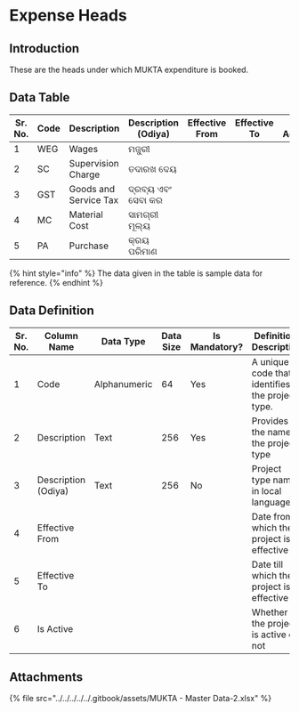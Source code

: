 # Expense Heads

## Introduction

These are the heads under which MUKTA expenditure is booked.&#x20;

## Data Table

<table><thead><tr><th width="90">Sr. No.</th><th>Code</th><th width="163">Description</th><th>Description (Odiya)</th><th>Effective From</th><th>Effective To</th><th>Is Active</th></tr></thead><tbody><tr><td>1</td><td>WEG</td><td>Wages</td><td>ମଜୁରୀ</td><td></td><td></td><td></td></tr><tr><td>2</td><td>SC</td><td>Supervision Charge</td><td>ତଦାରଖ ଦେୟ</td><td></td><td></td><td></td></tr><tr><td>3</td><td>GST</td><td>Goods and Service Tax</td><td>ଦ୍ରବ୍ୟ ଏବଂ ସେବା କର</td><td></td><td></td><td></td></tr><tr><td>4</td><td>MC</td><td>Material Cost</td><td>ସାମଗ୍ରୀ ମୂଲ୍ୟ</td><td></td><td></td><td></td></tr><tr><td>5</td><td>PA</td><td>Purchase </td><td>କ୍ରୟ ପରିମାଣ</td><td></td><td></td><td></td></tr></tbody></table>

{% hint style="info" %}
The data given in the table is sample data for reference.
{% endhint %}

## Data Definition

<table><thead><tr><th width="97">Sr. No.</th><th>Column Name</th><th>Data Type</th><th>Data Size</th><th>Is Mandatory?</th><th>Definition/ Description</th></tr></thead><tbody><tr><td>1</td><td>Code</td><td>Alphanumeric</td><td>64</td><td>Yes</td><td>A unique code that identifies the project type.</td></tr><tr><td>2</td><td>Description</td><td>Text</td><td>256</td><td>Yes</td><td>Provides the name of the project type </td></tr><tr><td>3</td><td>Description (Odiya)</td><td>Text</td><td>256</td><td>No</td><td>Project type name in local language</td></tr><tr><td>4</td><td>Effective From</td><td></td><td></td><td></td><td>Date from which the project is effective</td></tr><tr><td>5</td><td>Effective To</td><td></td><td></td><td></td><td>Date till which the project is effective</td></tr><tr><td>6</td><td>Is Active</td><td></td><td></td><td></td><td>Whether the project is active or not</td></tr></tbody></table>

## Attachments

{% file src="../../../../../.gitbook/assets/MUKTA - Master Data-2.xlsx" %}
